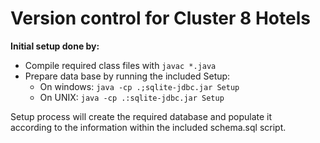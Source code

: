 # Version control for Cluster 8 Hotels

**Initial setup done by:**
* Compile required class files with `javac *.java`
* Prepare data base by running the included Setup:
    - On windows: `java -cp .;sqlite-jdbc.jar Setup`
    - On UNIX: `java -cp .:sqlite-jdbc.jar Setup`

Setup process will create the required database and populate it\
according to the information within the included schema.sql script.